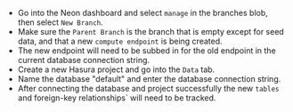 * Go into the Neon dashboard and select `manage` in the branches blob, then select `New Branch`.
* Make sure the `Parent Branch` is the branch that is empty except for seed data, and that a new `compute endpoint` is being created.
* The new endpoint will need to be subbed in for the old endpoint in the current database connection string.
* Create a new Hasura project and go into the `Data` tab.
* Name the database "default" and enter the database connection string.
* After connecting the database and project successfully the new `tables` and foreign-key relationships` will need to be tracked.
